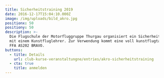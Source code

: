 ```yaml
---
title: Sicherheitstraining 2019
date: 2016-12-17T15:04:10.000Z
image: /img/uploads/bild_akro.jpg
positionx: 50
positiony: 50
description: >-
  Die Flugschule der Motorfluggruppe Thurgau organisiert ein Sicherheitstraining
  mit einem Kunstfluglehrer. Zur Verwendung kommt eine voll kunstflugtaugliche
  FFA AS202 BRAVO.
buttons:
  - title: Details
    url: club-kurse-veranstaltungne/entries/akro-sicherheitstraining
  - cta: true
    title: anmelden
---
```


